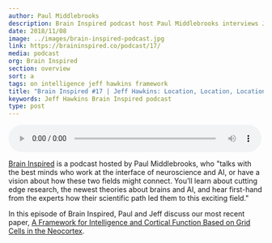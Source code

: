 ```yaml
---
author: Paul Middlebrooks
description: Brain Inspired podcast host Paul Middlebrooks interviews Jeff Hawkins about Numenta's new framework for intelligence and cortical computation. They also talk about Jeff's book On Intelligence, and Paul gets Jeff's take on a number of other brain-related topics.
date: 2018/11/08
image: ../images/brain-inspired-podcast.jpg
link: https://braininspired.co/podcast/17/
media: podcast
org: Brain Inspired
section: overview
sort: a
tags: on intelligence jeff hawkins framework
title: "Brain Inspired #17 | Jeff Hawkins: Location, Location, Location"
keywords: Jeff Hawkins Brain Inspired podcast
type: post
---
```


<audio controls preload="metadata" style=" width:500px;"> <source src="https://episodes.castos.com/braininspired/BI-017-Jeff-Hawkins-Location-Location-Location.mp3" type="audio/mpeg">Your browser does not support the audio element. </audio>

[Brain Inspired](https://braininspired.co/) is a podcast hosted by Paul Middlebrooks, who "talks with the best minds who work at the interface of neuroscience and AI, or have a vision about how these two fields might connect. You’ll learn about cutting edge research, the newest theories about brains and AI, and hear first-hand from the experts how their scientific path led them to this exciting field."

In this episode of Brain Inspired, Paul and Jeff discuss our most recent paper, [A Framework for Intelligence and Cortical Function Based on Grid Cells in the Neocortex](/neuroscience-research/research-publications/papers/a-framework-for-intelligence-and-cortical-function-based-on-grid-cells-in-the-neocortex/).
